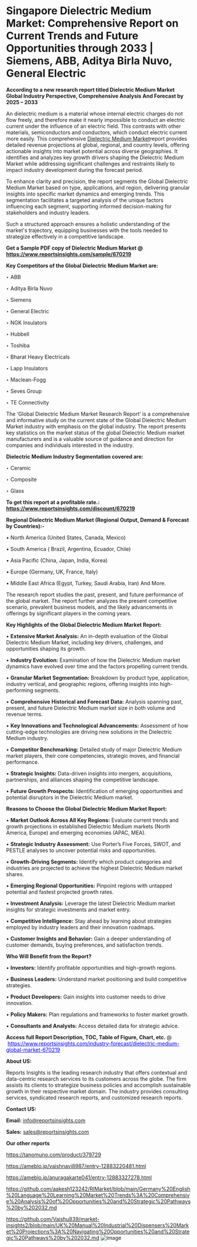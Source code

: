 # Singapore Dielectric Medium Market: Comprehensive Report on Current Trends and Future Opportunities through 2033 | Siemens, ABB, Aditya Birla Nuvo, General Electric

<strong>According to a new research report titled Dielectric Medium Market Global Industry Perspective, Comprehensive Analysis And Forecast by 2025 – 2033</strong>

An dielectric medium is a material whose internal electric charges do not flow freely, and therefore make it nearly impossible to conduct an electric current under the influence of an electric field. This contrasts with other materials, semiconductors and conductors, which conduct electric current more easily. This comprehensive <a href=https://www.reportsinsights.com/sample/670219>Dielectric Medium Market</a>report provides detailed revenue projections at global, regional, and country levels, offering actionable insights into market potential across diverse geographies. It identifies and analyzes key growth drivers shaping the Dielectric Medium Market while addressing significant challenges and restraints likely to impact industry development during the forecast period.

To enhance clarity and precision, the report segments the Global Dielectric Medium Market based on type, applications, and region, delivering granular insights into specific market dynamics and emerging trends. This segmentation facilitates a targeted analysis of the unique factors influencing each segment, supporting informed decision-making for stakeholders and industry leaders.

Such a structured approach ensures a holistic understanding of the market's trajectory, equipping businesses with the tools needed to strategize effectively in a competitive landscape.

<strong>Get a Sample PDF copy of Dielectric Medium Market </strong><strong>@<a href=https://www.reportsinsights.com/sample/670219 style=color:#0000ff;> https://www.reportsinsights.com/sample/670219</a></strong></font>

<strong>Key Competitors of the Global Dielectric Medium Market are:</strong>

‣ ABB

‣ Aditya Birla Nuvo

‣ Siemens

‣ General Electric

‣ NGK Insulators

‣ Hubbell

‣ Toshiba

‣ Bharat Heavy Electricals

‣ Lapp Insulators

‣ Maclean-Fogg

‣ Seves Group

‣ TE Connectivity

The ‘Global Dielectric Medium Market Research Report’ is a comprehensive and informative study on the current state of the Global Dielectric Medium Market industry with emphasis on the global industry. The report presents key statistics on the market status of the global Dielectric Medium market manufacturers and is a valuable source of guidance and direction for companies and individuals interested in the industry.

<strong>Dielectric Medium Industry Segmentation covered are:</strong>

‣ Ceramic

‣ Composite

‣ Glass

<strong>To get this report at a profitable rate.: <a href=https://www.reportsinsights.com/discount/670219 style=color:#0000ff;>https://www.reportsinsights.com/discount/670219</a></strong></font>

<strong>Regional Dielectric Medium Market (Regional Output, Demand &amp; Forecast by Countries):-</strong>

• North America (United States, Canada, Mexico)

• South America ( Brazil, Argentina, Ecuador, Chile)

• Asia Pacific (China, Japan, India, Korea)

• Europe (Germany, UK, France, Italy)

• Middle East Africa (Egypt, Turkey, Saudi Arabia, Iran) And More.

The research report studies the past, present, and future performance of the global market. The report further analyzes the present competitive scenario, prevalent business models, and the likely advancements in offerings by significant players in the coming years.

<strong>Key Highlights of the Global Dielectric Medium Market Report:</strong>

• <strong>Extensive Market Analysis:</strong> An in-depth evaluation of the Global Dielectric Medium Market, including key drivers, challenges, and opportunities shaping its growth.

• <strong>Industry Evolution:</strong> Examination of how the Dielectric Medium market dynamics have evolved over time and the factors propelling current trends.

• <strong>Granular Market Segmentation:</strong> Breakdown by product type, application, industry vertical, and geographic regions, offering insights into high-performing segments.

• <strong>Comprehensive Historical and Forecast Data:</strong> Analysis spanning past, present, and future Dielectric Medium market size in both volume and revenue terms.

• <strong>Key Innovations and Technological Advancements:</strong> Assessment of how cutting-edge technologies are driving new solutions in the Dielectric Medium industry.

• <strong>Competitor Benchmarking:</strong> Detailed study of major Dielectric Medium market players, their core competencies, strategic moves, and financial performance.

• <strong>Strategic Insights:</strong> Data-driven insights into mergers, acquisitions, partnerships, and alliances shaping the competitive landscape.

• <strong>Future Growth Prospects:</strong> Identification of emerging opportunities and potential disruptors in the Dielectric Medium market.

<strong>Reasons to Choose the Global Dielectric Medium Market Report:</strong>

• <strong>Market Outlook Across All Key Regions:</strong> Evaluate current trends and growth projections in established Dielectric Medium markets (North America, Europe) and emerging economies (APAC, MEA).

• <strong>Strategic Industry Assessment:</strong> Use Porter’s Five Forces, SWOT, and PESTLE analyses to uncover potential risks and opportunities.

• <strong>Growth-Driving Segments:</strong> Identify which product categories and industries are projected to achieve the highest Dielectric Medium market shares.

• <strong>Emerging Regional Opportunities:</strong> Pinpoint regions with untapped potential and fastest projected growth rates.

• <strong>Investment Analysis:</strong> Leverage the latest Dielectric Medium market insights for strategic investments and market entry.

• <strong>Competitive Intelligence:</strong> Stay ahead by learning about strategies employed by industry leaders and their innovation roadmaps.

• <strong>Customer Insights and Behavior:</strong> Gain a deeper understanding of customer demands, buying preferences, and satisfaction trends.

<strong>Who Will Benefit from the Report?</strong>

• <strong>Investors:</strong> Identify profitable opportunities and high-growth regions.

• <strong>Business Leaders:</strong> Understand market positioning and build competitive strategies.

• <strong>Product Developers:</strong> Gain insights into customer needs to drive innovation.

• <strong>Policy Makers:</strong> Plan regulations and frameworks to foster market growth.

• <strong>Consultants and Analysts:</strong> Access detailed data for strategic advice.
</ul>
<strong>Access full Report Description, TOC, Table of Figure, Chart, etc. </strong>@  <a href=https://www.reportsinsights.com/industry-forecast/dielectric-medium-global-market-670219 style=color:#0000ff;>https://www.reportsinsights.com/industry-forecast/dielectric-medium-global-market-670219</a></font>

<strong><strong>About US</strong>:</strong>

Reports Insights is the leading research industry that offers contextual and data-centric research services to its customers across the globe. The firm assists its clients to strategize business policies and accomplish sustainable growth in their respective market domain. The industry provides consulting services, syndicated research reports, and customized research reports.

<strong>Contact US:</strong>

<p class=""""><b>Email:</b> <a href=mailto:info@reportsinsights.com>info@reportsinsights.com</a></p>
<p class=""""><b>Sales:</b> <a href=mailto:sales@reportsinsights.com>sales@reportsinsights.com</a></p>

<strong>Our other reports</strong>

<a href=https://tanomuno.com/product/379729>https://tanomuno.com/product/379729</a>

<a href=https://ameblo.jp/vaishnavi8987/entry-12883220481.html>https://ameblo.jp/vaishnavi8987/entry-12883220481.html</a>

<a href=https://ameblo.jp/anuragakarte041/entry-12883327278.html>https://ameblo.jp/anuragakarte041/entry-12883327278.html</a>

<a href=https://github.com/aakesh123242/RIMarket/blob/main/Germany%20English%20Language%20Learning%20Market%20Trends%3A%20Comprehensive%20Analysis%20of%20Opportunities%20and%20Strategic%20Pathways%20by%202032.md>https://github.com/aakesh123242/RIMarket/blob/main/Germany%20English%20Language%20Learning%20Market%20Trends%3A%20Comprehensive%20Analysis%20of%20Opportunities%20and%20Strategic%20Pathways%20by%202032.md</a>

<a href=https://github.com/Vaishu839/market-insights2/blob/main/UK%20Manual%20Industrial%20Dispensers%20Market%20Projections%3A%20Navigating%20Opportunities%20and%20Strategic%20Pathways%20by%202032.md>https://github.com/Vaishu839/market-insights2/blob/main/UK%20Manual%20Industrial%20Dispensers%20Market%20Projections%3A%20Navigating%20Opportunities%20and%20Strategic%20Pathways%20by%202032.md</a>
![image](https://github.com/user-attachments/assets/fd4f048f-8115-4566-9960-fb78864a7ef1)
